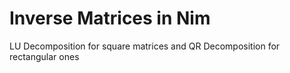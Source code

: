 # Inverse Matriсes in Nim

LU Decomposition for square matrices and QR Decomposition for rectangular ones


